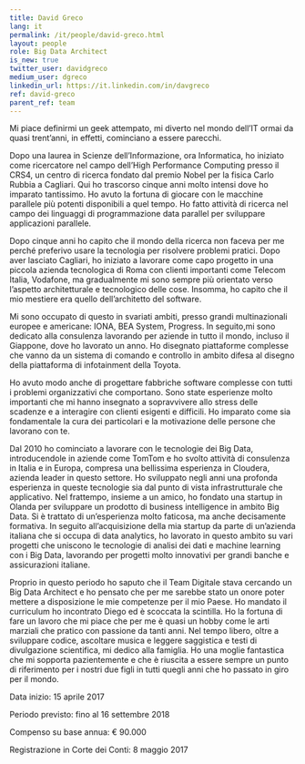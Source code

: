 ```yaml
---
title: David Greco
lang: it
permalink: /it/people/david-greco.html
layout: people
role: Big Data Architect
is_new: true
twitter_user: davidgreco
medium_user: dgreco
linkedin_url: https://it.linkedin.com/in/davgreco
ref: david-greco
parent_ref: team
---
```

Mi piace definirmi un geek attempato, mi diverto nel mondo dell’IT ormai da quasi trent’anni, in effetti, cominciano a essere parecchi.

Dopo una laurea in Scienze dell’Informazione, ora Informatica, ho iniziato come ricercatore nel campo dell’High Performance Computing presso il CRS4, un centro di ricerca fondato dal premio Nobel per la fisica Carlo Rubbia a Cagliari. Qui ho trascorso cinque anni molto intensi dove ho imparato tantissimo. Ho avuto la fortuna di giocare con le macchine parallele più potenti disponibili a quel tempo. Ho fatto attività di ricerca nel campo dei linguaggi di programmazione data parallel per sviluppare applicazioni parallele. 

Dopo cinque anni ho capito che il mondo della ricerca non faceva per me perché preferivo usare la tecnologia per risolvere problemi pratici. Dopo aver lasciato Cagliari, ho iniziato a lavorare come capo progetto in una piccola azienda tecnologica di Roma con clienti importanti come Telecom Italia, Vodafone, ma gradualmente mi sono sempre più orientato verso l’aspetto architetturale e tecnologico delle cose. Insomma, ho capito che il mio mestiere era quello dell’architetto del software. 

Mi sono occupato di questo in svariati ambiti, presso grandi multinazionali europee e americane: IONA, BEA System, Progress. In seguito,mi sono dedicato alla consulenza lavorando per aziende in tutto il mondo, incluso il Giappone, dove ho lavorato un anno. 
Ho disegnato piattaforme complesse che vanno da un sistema di comando e controllo in ambito difesa al disegno della piattaforma di infotainment della Toyota.

Ho avuto modo anche di progettare fabbriche software complesse con tutti i problemi organizzativi che comportano.  Sono state esperienze molto importanti che mi hanno insegnato  a sopravvivere allo stress delle scadenze e a interagire con clienti esigenti e difficili. Ho imparato come sia fondamentale la cura dei particolari e la motivazione delle persone che lavorano con te.

Dal 2010 ho cominciato a lavorare con le tecnologie dei Big Data, introducendole in aziende come TomTom e ho svolto attività di consulenza in Italia e in Europa, compresa una bellissima esperienza in Cloudera, azienda leader in questo settore. Ho sviluppato negli anni una profonda esperienza  in queste tecnologie sia dal punto di vista infrastrutturale che applicativo. Nel frattempo, insieme a un amico,  ho fondato una startup in Olanda per sviluppare un prodotto di business intelligence in ambito Big Data. Si è trattato di un’esperienza molto faticosa, ma anche decisamente formativa.
In seguito all’acquisizione della mia startup da parte di un’azienda italiana che si occupa di data analytics, ho lavorato in questo ambito su vari progetti che uniscono le tecnologie di analisi dei dati e machine learning con i Big Data,  lavorando per progetti molto innovativi per grandi banche e assicurazioni italiane. 

Proprio in  questo periodo ho saputo che il Team Digitale stava cercando un Big Data Architect e ho pensato che per me sarebbe stato un onore poter mettere a disposizione le mie competenze per il mio Paese. Ho mandato il curriculum ho incontrato Diego ed è scoccata la scintilla. 
Ho la fortuna di fare un lavoro che mi piace che per me è quasi un hobby come le arti marziali che pratico con passione da tanti anni. Nel tempo libero, oltre a sviluppare codice, ascoltare musica e leggere saggistica e testi di divulgazione scientifica, mi dedico alla famiglia.  Ho una moglie fantastica che mi sopporta pazientemente e che è riuscita a essere sempre un punto di riferimento per i nostri due figli in tutti quegli anni che ho passato in giro per il mondo.

Data inizio: 15 aprile 2017

Periodo previsto: fino al 16 settembre 2018

Compenso su base annua: € 90.000

Registrazione in Corte dei Conti: 8 maggio 2017
